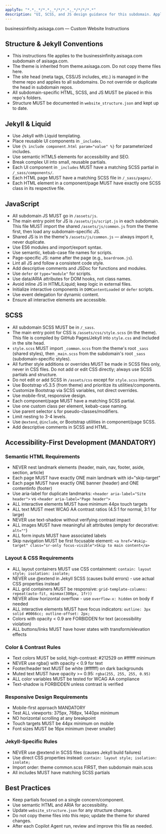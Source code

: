 ```yaml
---
applyTo: "*.*,_*/*.*,_*/*/*.*,_*/*/*/*.*"
description: "UI, SCSS, and JS design guidance for this subdomain. Applies to all HTML, SCSS, JS, and Liquid files in this repo."
---
```



businessinfinity.asisaga.com — Custom Website Instructions

## Structure & Jekyll Conventions
- This instructions file applies to the businessinfinity.asisaga.com subdomain of asisaga.com.
- The theme is inherited from theme.asisaga.com. Do not copy theme files here.
- The site head (meta tags, CSS/JS includes, etc.) is managed in the theme repo and applies to all subdomains. Do not override or duplicate the head in subdomain repos.
- All subdomain-specific HTML, SCSS, and JS MUST be placed in this repo's folders.
- Structure MUST be documented in `website_structure.json` and kept up to date.

## Jekyll & Liquid
- Use Jekyll with Liquid templating.
- Place reusable UI components in `_includes`.
- Use `{% include component.html param="value" %}` for parameterized includes.
- Use semantic HTML5 elements for accessibility and SEO.
- Break complex UI into small, reusable partials.
- Each UI component in `_includes` MUST have a matching SCSS partial in `/_sass/components/`.
- Each HTML page MUST have a matching SCSS file in `/_sass/pages/`.
- Each HTML element in a component/page MUST have exactly one SCSS class in its respective file.

## JavaScript
- All subdomain JS MUST go in `/assets/js`.
- The main entry point for JS is `/assets/js/script.js` in each subdomain. This file MUST import the shared `/assets/js/common.js` from the theme first, then load any subdomain-specific JS.
- Shared JS is in the theme's `/assets/js/common.js` — always import it, never duplicate.
- Use ES6 modules and import/export syntax.
- Use semantic, kebab-case file names for scripts.
- Page-specific JS: name after the page (e.g., `boardroom.js`).
- Lint all JS and follow a consistent code style.
- Add descriptive comments and JSDoc for functions and modules.
- Use `defer` or `type="module"` for scripts.
- Use data/ARIA attributes for DOM hooks, not class names.
- Avoid inline JS in HTML/Liquid; keep logic in external files.
- Initialize interactive components in `DOMContentLoaded` or `defer` scripts.
- Use event delegation for dynamic content.
- Ensure all interactive elements are accessible.

## SCSS
- All subdomain SCSS MUST be in `/_sass`.
- The main entry point for CSS is `/assets/css/style.scss` (in the theme). This file is compiled by GitHub Pages/Jekyll into `style.css` and included in the site head.
- `style.scss` MUST import `_common.scss` from the theme's root `_sass` (shared styles), then `_main.scss` from the subdomain's root `_sass` (subdomain-specific styles).
- All further style additions or overrides MUST be made in SCSS files only, never in CSS files. Do not add or edit CSS directly; always use SCSS partials and structure.
- Do not edit or add SCSS in `/assets/css` except for `style.scss` imports.
- Use Bootstrap v5.3.5 (from theme) and prioritize its utilities/components.
- Customize Bootstrap via SCSS variables, not direct overrides.
- Use mobile-first, responsive design.
- Each component/page MUST have a matching SCSS partial.
- Use one custom class per element, kebab-case naming.
- Use parent selector `&` for pseudo-classes/modifiers.
- Limit nesting to 3-4 levels.
- Use `@extend`, `@include`, or Bootstrap utilities in component/page SCSS.
- Add descriptive comments in SCSS and HTML.

## Accessibility-First Development (MANDATORY)
### Semantic HTML Requirements
- NEVER nest landmark elements (header, main, nav, footer, aside, section, article)
- Each page MUST have exactly ONE main landmark with id="skip-target"
- Each page MUST have exactly ONE banner (header) and ONE contentinfo (footer)
- Use aria-label for duplicate landmarks: `<header aria-label="Site header">` vs `<header aria-label="Page header">`
- ALL interactive elements MUST have minimum 44px touch targets
- ALL text MUST meet WCAG AA contrast ratios (4.5:1 for normal, 3:1 for large)
- NEVER use text-shadow without verifying contrast impact
- ALL images MUST have meaningful alt attributes (empty for decorative: `alt=""`)
- ALL form inputs MUST have associated labels
- Skip navigation MUST be first focusable element: `<a href="#skip-target" class="sr-only focus-visible">Skip to main content</a>`

### Layout & CSS Requirements
- ALL layout containers MUST use CSS containment: `contain: layout style; isolation: isolate;`
- NEVER use @extend in Jekyll SCSS (causes build errors) - use actual CSS properties instead
- ALL grid containers MUST be responsive: `grid-template-columns: repeat(auto-fit, minmax(300px, 1fr))`
- NEVER allow horizontal overflow - use `overflow-x: hidden` on body if needed
- ALL interactive elements MUST have focus indicators: `outline: 3px solid #0066cc; outline-offset: 2px;`
- Colors with opacity < 0.9 are FORBIDDEN for text (accessibility violation)
- ALL buttons/links MUST have hover states with transform/elevation effects

### Color & Contrast Rules
- Text colors MUST be solid, high-contrast: #212529 on #ffffff minimum
- NEVER use rgba() with opacity < 0.9 for text
- Footer/header text MUST be white (#ffffff) on dark backgrounds
- Muted text MUST have opacity >= 0.95: `rgba(255, 255, 255, 0.95)`
- ALL color variables MUST be tested for WCAG AA compliance
- Text-shadow is FORBIDDEN unless contrast is verified

### Responsive Design Requirements
- Mobile-first approach MANDATORY
- Test ALL viewports: 375px, 768px, 1440px minimum
- NO horizontal scrolling at any breakpoint
- Touch targets MUST be 44px minimum on mobile
- Font sizes MUST be 16px minimum (never smaller)

### Jekyll-Specific Rules
- NEVER use @extend in SCSS files (causes Jekyll build failures)
- Use direct CSS properties instead: `contain: layout style; isolation: isolate;`
- Import order: theme common.scss FIRST, then subdomain main.scss
- All includes MUST have matching SCSS partials

## Best Practices
- Keep partials focused on a single concern/component.
- Use semantic HTML and ARIA for accessibility.
- Update `website_structure.json` for any structure changes.
- Do not copy theme files into this repo; update the theme for shared changes.
- After each Copilot Agent run, review and improve this file as needed.
